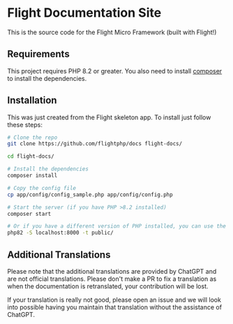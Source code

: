 # Flight Documentation Site

This is the source code for the Flight Micro Framework (built with Flight!)

## Requirements

This project requires PHP 8.2 or greater. You also need to install [composer](https://getcomposer.org/) to install the dependencies.

## Installation

This was just created from the Flight skeleton app. To install just follow these steps:

```bash
# Clone the repo
git clone https://github.com/flightphp/docs flight-docs/

cd flight-docs/

# Install the dependencies
composer install

# Copy the config file
cp app/config/config_sample.php app/config/config.php

# Start the server (if you have PHP >8.2 installed)
composer start

# Or if you have a different version of PHP installed, you can use the built-in server
php82 -S localhost:8000 -t public/
```

## Additional Translations

Please note that the additional translations are provided by ChatGPT and are not official translations. Please don't make a PR to fix a translation as when the documentation is retranslated, your contribution will be lost. 

If your translation is really not good, please open an issue and we will look into possible having you maintain that translation without the assistance of ChatGPT.